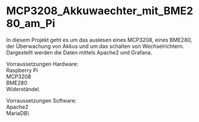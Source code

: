 # MCP3208_Akkuwaechter_mit_BME280_am_Pi
In diesem Projekt geht es um das auslesen eines MCP3208, eines BME280, der Überwachung von Akkus und um das schalten von Wechselrichtern.\
Dargestellt werden die Daten mittels Apache2 und Grafana.

Vorraussetzungen Hardware:\
Raspberry Pi\
MCP3208\
BME280\
Widerstände\

Vorraussetzungen Software:\
Apache2\
MariaDB\

